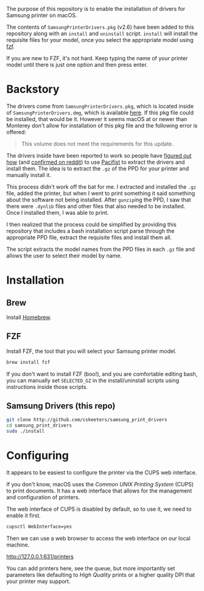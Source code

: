 The purpose of this repository is to enable the installation of drivers for Samsung printer on macOS.

The contents of `SamsungPrinterDrivers.pkg` (v2.6) have been added to this repository along with an `install` and `uninstall` script.  `install` will install the requisite files for your model, once you select the appropriate model using [fzf](https://github.com/junegunn/fzf).

If you are new to FZF, it's not hard.  Keep typing the name of your printer model until there is just one option and then press enter.

# Backstory

The drivers come from `SamsungPrinterDrivers.pkg`, which is located inside of `SamsungPrinterDrivers.dmg`, which is available [here](https://support.apple.com/en-au/106427).  If this pkg file could be installed, that would be it.  However it seems macOS at or newer than Monterey don't allow for installation of this pkg file and the following error is offered:

> This volume does not meet the requirements for this update.

The drivers inside have been reported to work so people have [figured out how](https://discussions.apple.com/thread/253611411?answerId=256951433022&sortBy=rank#256951433022) (and [confirmed on reddit](https://www.reddit.com/r/printers/comments/16nak1x/old_samsung_printer_on_mac_os_13/)) to use [Pacifist](https://www.charlessoft.com/) to extract the drivers and install them.  The idea is to extract the `.gz` of the PPD for your printer and manually install it.

This process didn't work off the bat for me.  I extracted and installed the `.gz` file, added the printer, but when I went to print something it said something about the software not being installed.  After `gunzip`ing the PPD, I saw that there were `.dynlib` files and other files that also needed to be installed.  Once I installed them, I was able to print.

I then realized that the process could be simplified by providing this repository that includes a bash installation script parse through the appropriate PPD file, extract the requisite files and install them all.

The script extracts the model names from the PPD files in each `.gz` file and allows the user to select their model by name.

# Installation

## Brew

Install [Homebrew](https://brew.sh/).

## FZF

Install FZF, the tool that you will select your Samsung printer model.

```sh
brew install fzf
```

If you don't want to install FZF (boo!), and you are comfortable editing bash, you can manually set `SELECTED_GZ` in the install/uninstall scripts using instructions inside those scripts.

## Samsung Drivers (this repo)

```sh
git clone http://github.com/cskeeters/samsung_print_drivers
cd samsung_print_drivers
sudo ./install
```

# Configuring

It appears to be easiest to configure the printer via the CUPS web interface.

If you don't know, macOS uses the *Common UNIX Printing System* (CUPS) to print documents.  It has a web interface that allows for the management and configuration of printers.

The web interface of CUPS is disabled by default, so to use it, we need to enable it first.

```sh
cupsctl WebInterface=yes
```

Then we can use a web browser to access the web interface on our local machine.

<http://127.0.0.1:631/printers>

You can add printers here, see the queue, but more importantly set parameters like defaulting to *High Quality* prints or a higher quality DPI that your printer may support.
